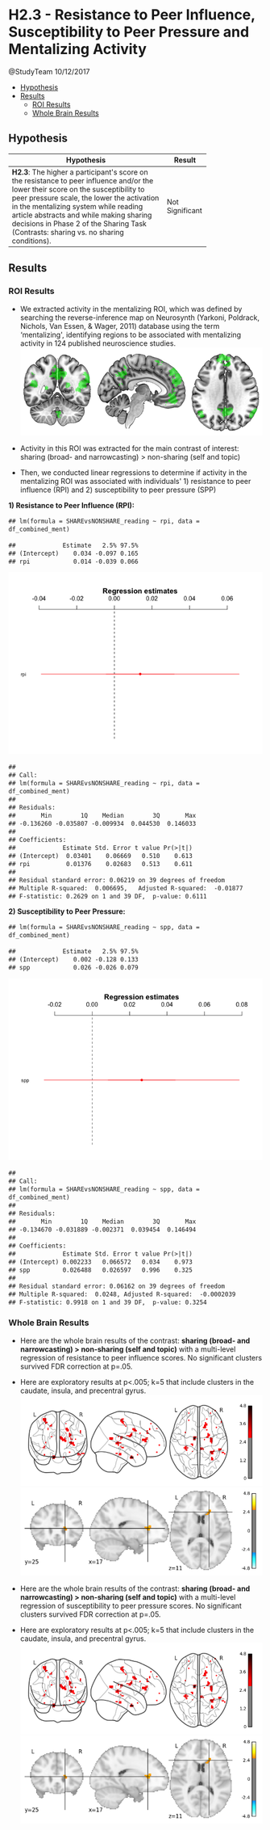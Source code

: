 H2.3 - Resistance to Peer Influence, Susceptibility to Peer Pressure and Mentalizing Activity
================
@StudyTeam
10/12/2017

-   [Hypothesis](#hypothesis)
-   [Results](#results)
    -   [ROI Results](#roi-results)
    -   [Whole Brain Results](#whole-brain-results)

Hypothesis
----------

<table style="width:78%;">
<colgroup>
<col width="72%" />
<col width="5%" />
</colgroup>
<thead>
<tr class="header">
<th>Hypothesis</th>
<th>Result</th>
</tr>
</thead>
<tbody>
<tr class="odd">
<td><strong>H2.3</strong>: The higher a participant's score on the resistance to peer influence and/or the lower their score on the susceptibility to peer pressure scale, the lower the activation in the mentalizing system while reading article abstracts and while making sharing decisions in Phase 2 of the Sharing Task (Contrasts: sharing vs. no sharing conditions).</td>
<td>Not Significant</td>
</tr>
</tbody>
</table>

Results
-------

### ROI Results

-   We extracted activity in the mentalizing ROI, which was defined by searching the reverse-inference map on Neurosynth (Yarkoni, Poldrack, Nichols, Van Essen, & Wager, 2011) database using the term ‘mentalizing', identifying regions to be associated with mentalizing activity in 124 published neuroscience studies. ![](img/neurosynth_ment.png)

-   Activity in this ROI was extracted for the main contrast of interest: sharing (broad- and narrowcasting) &gt; non-sharing (self and topic)
-   Then, we conducted linear regressions to determine if activity in the mentalizing ROI was associated with individuals' 1) resistance to peer influence (RPI) and 2) susceptibility to peer pressure (SPP)

<strong>1) Resistance to Peer Influence (RPI):</strong><br>

    ## lm(formula = SHAREvsNONSHARE_reading ~ rpi, data = df_combined_ment)

    ##             Estimate   2.5% 97.5%
    ## (Intercept)    0.034 -0.097 0.165
    ## rpi            0.014 -0.039 0.066

![](H2.3_files/figure-markdown_github-ascii_identifiers/unnamed-chunk-7-1.png)

    ## 
    ## Call:
    ## lm(formula = SHAREvsNONSHARE_reading ~ rpi, data = df_combined_ment)
    ## 
    ## Residuals:
    ##       Min        1Q    Median        3Q       Max 
    ## -0.136260 -0.035807 -0.009934  0.044530  0.146033 
    ## 
    ## Coefficients:
    ##             Estimate Std. Error t value Pr(>|t|)
    ## (Intercept)  0.03401    0.06669   0.510    0.613
    ## rpi          0.01376    0.02683   0.513    0.611
    ## 
    ## Residual standard error: 0.06219 on 39 degrees of freedom
    ## Multiple R-squared:  0.006695,   Adjusted R-squared:  -0.01877 
    ## F-statistic: 0.2629 on 1 and 39 DF,  p-value: 0.6111

<strong>2) Susceptibility to Peer Pressure:</strong><br>

    ## lm(formula = SHAREvsNONSHARE_reading ~ spp, data = df_combined_ment)

    ##             Estimate   2.5% 97.5%
    ## (Intercept)    0.002 -0.128 0.133
    ## spp            0.026 -0.026 0.079

![](H2.3_files/figure-markdown_github-ascii_identifiers/unnamed-chunk-9-1.png)

    ## 
    ## Call:
    ## lm(formula = SHAREvsNONSHARE_reading ~ spp, data = df_combined_ment)
    ## 
    ## Residuals:
    ##       Min        1Q    Median        3Q       Max 
    ## -0.134670 -0.031889 -0.002371  0.039454  0.146494 
    ## 
    ## Coefficients:
    ##             Estimate Std. Error t value Pr(>|t|)
    ## (Intercept) 0.002233   0.066572   0.034    0.973
    ## spp         0.026488   0.026597   0.996    0.325
    ## 
    ## Residual standard error: 0.06162 on 39 degrees of freedom
    ## Multiple R-squared:  0.0248, Adjusted R-squared:  -0.0002039 
    ## F-statistic: 0.9918 on 1 and 39 DF,  p-value: 0.3254

### Whole Brain Results

-   Here are the whole brain results of the contrast: <strong>sharing (broad- and narrowcasting) &gt; non-sharing (self and topic)</strong> with a multi-level regression of resistance to peer influence scores. No significant clusters survived FDR correction at p=.05.
-   Here are exploratory results at p&lt;.005; k=5 that include clusters in the caudate, insula, and precentral gyrus. ![](img/H1_1_ego_betweenness_gDIFF_vs_NR.png) ![](img/H1_1_ego_betweenness_gDIFF_vs_NR_2.png)

-   Here are the whole brain results of the contrast: <strong>sharing (broad- and narrowcasting) &gt; non-sharing (self and topic)</strong> with a multi-level regression of susceptibility to peer pressure scores. No significant clusters survived FDR correction at p=.05.
-   Here are exploratory results at p&lt;.005; k=5 that include clusters in the caudate, insula, and precentral gyrus. ![](img/H1_1_ego_betweenness_gDIFF_vs_NR.png) ![](img/H1_1_ego_betweenness_gDIFF_vs_NR_2.png)
